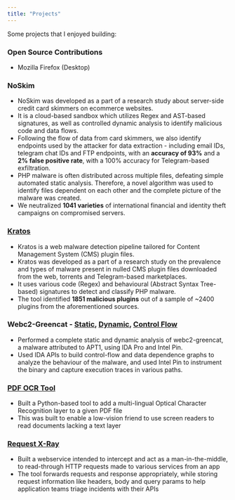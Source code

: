 ```yaml
---
title: "Projects"
---
```


Some projects that I enjoyed building:

### Open Source Contributions
* Mozilla Firefox (Desktop)

### NoSkim
* NoSkim was developed as a part of a research study about server-side credit card skimmers on ecommerce websites.
* It is a cloud-based sandbox which utilizes Regex and AST-based signatures, as well as controlled dynamic analysis to identify malicious code and data flows.
* Following the flow of data from card skimmers, we also identify endpoints used by the attacker for data extraction - including email IDs, telegram chat IDs and FTP endpoints, with an **accuracy of 93%** and a **2% false positive rate**, with a 100% accuracy for Telegram-based exfiltration.
* PHP malware is often distributed across multiple files, defeating simple automated static analysis. Therefore, a novel algorithm was used to identify files dependent on each other and the complete picture of the malware was created.
* We neutralized **1041 varieties** of international financial and identity theft campaigns on compromised servers.


### [Kratos](https://github.com/TheComputeGuy/kratos)
* Kratos is a web malware detection pipeline tailored for Content Management System (CMS) plugin files.
* Kratos was developed as a part of a research study on the prevalence and types of malware present in nulled CMS plugin files downloaded from the web, torrents and Telegram-based marketplaces.
* It uses various code (Regex) and behavioural (Abstract Syntax Tree-based) signatures to detect and classify PHP malware.
* The tool identified **1851 malicious plugins** out of a sample of ~2400 plugins from the aforementioned sources.

### Webc2-Greencat - [Static](https://github.com/TheComputeGuy/static-analysis-plugin), [Dynamic](https://github.com/TheComputeGuy/dynamic-analysis-pin-tools), [Control Flow](https://github.com/TheComputeGuy/control-dependence)
* Performed a complete static and dynamic analysis of webc2-greencat, a malware attributed to APT1, using IDA Pro and Intel Pin.
* Used IDA APIs to build control-flow and data dependence graphs to analyze the behaviour of the malware, and used Intel Pin to instrument the binary and capture execution traces in various paths.

### [PDF OCR Tool](https://github.com/TheComputeGuy/PDFOCRtool)
* Built a Python-based tool to add a multi-lingual Optical Character Recognition layer to a given PDF file
* This was built to enable a low-vision friend to use screen readers to read documents lacking a text layer

### [Request X-Ray](https://github.com/TheComputeGuy/request-xray)
* Built a webservice intended to intercept and act as a man-in-the-middle, to read-through HTTP requests made to various services from an app
* The tool forwards requests and response appropriately, while storing request information like headers, body and query params to help application teams triage incidents with their APIs
